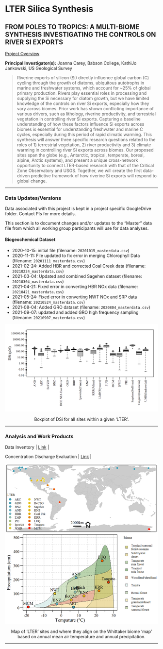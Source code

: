 LTER Silica Synthesis
================

## FROM POLES TO TROPICS: A MULTI-BIOME SYNTHESIS INVESTIGATING THE CONTROLS ON RIVER SI EXPORTS

[Project Overview](https://lternet.edu/working-groups/river-si-exports/)

**Principal Investigator(s):** Joanna Carey, Babson College, KathiJo
Jankowski, US Geological Survey

> Riverine exports of silicon (Si) directly influence global carbon (C)
> cycling through the growth of diatoms, ubiquitous autotrophs in marine
> and freshwater systems, which account for \~25% of global primary
> production. Rivers play essential roles in processing and supplying
> the Si necessary for diatom growth, but we have limited knowledge of
> the controls on river Si exports, especially how they vary across
> biomes. Prior work has shown conflicting importance of various
> drivers, such as lithology, riverine productivity, and terrestrial
> vegetation in controlling river Si exports. Capturing a baseline
> understanding of how these factors influence Si exports across biomes
> is essential for understanding freshwater and marine C cycles,
> especially during this period of rapid climatic warming. This
> synthesis will answer three specific research questions related to the
> roles of 1) terrestrial vegetation, 2) river productivity and 3)
> climate warming in controlling river Si exports across biomes. Our
> proposed sites span the globe (e.g., Antarctic, tropical, temperate,
> boreal, alpine, Arctic systems), and present a unique cross-network
> opportunity to connect LTER-based research with that of the Critical
> Zone Observatory and USGS. Together, we will create the first
> data-driven predictive framework of how riverine Si exports will
> respond to global change.

------------------------------------------------------------------------

### Data Updates/Versions

Data associated with this project is kept in a project specific
GoogleDrive folder. Contact PIs for more details.

This section is to document changes and/or updates to the “Master” data
file from which all working group participants will use for data
analyses.

#### Biogeochemical Dataset

-   2020-10-15: initial file (filename: `20201015_masterdata.csv`)
-   2020-11-11: File updated to fix error in merging Chlorophyll Data
    (filename: `20201111_masterdata.csv`)
-   2021-02-24: Added HBR and corrected Coal Creek data (filename:
    `20210224_masterdata.csv`)
-   2021-03-04: Updated and combined Sagehen dataset (filename:
    `20210304_masterdata.csv`)
-   2021-04-21: Fixed error in converting HBR NOx data (filename:
    `20210421_masterdata.csv`)
-   2021-05-24: Fixed error in converting NWT NOx and SRP data
    (filename: `20210524_masterdata.csv`)
-   2021-08-04: Added GRO dataset (filename: `2020804_masterdata.csv`)
-   2021-09-07: updated and added GRO high frequency sampling (filename:
    `20210907_masterdata.csv`)

<div class="figure" style="text-align: center">

<img src="./DataInventory/Plots/site_DSi_boxplot.png" alt="Boxplot of DSi for all sites within a given 'LTER'." width="1400" />
<p class="caption">
Boxplot of DSi for all sites within a given ‘LTER’.
</p>

</div>

------------------------------------------------------------------------

### Analysis and Work Products

Data Inventory \|
[Link](https://swampthingecology.org/SiSyn/DataInventory/SiSyn_DataInventory.html)
\|

Concentration Discharge Evaluation \|
[Link](https://swampthingecology.org/SiSyn/ConcentrationDischarge/CQFunction.html)
\|

<div class="figure" style="text-align: center">

<img src="./DataInventory/Plots/Map_biome_all.png" alt="Map of 'LTER' sites and where they align on the Whittaker biome 'map' based on annual mean air temperature and annual precipitation." width="1050" />
<p class="caption">
Map of ‘LTER’ sites and where they align on the Whittaker biome ‘map’
based on annual mean air temperature and annual precipitation.
</p>

</div>

------------------------------------------------------------------------
